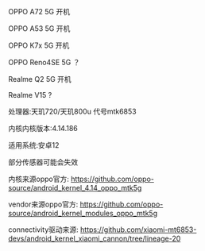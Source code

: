 OPPO A72 5G  开机

OPPO A53 5G  开机

OPPO K7x 5G  开机

OPPO Reno4SE 5G ？

Realme Q2 5G  开机

Realme V15 ?

处理器:天玑720/天玑800u 代号mtk6853

内核内核版本:4.14.186

适用系统:安卓12


部分传感器可能会失效

内核来源oppo官方:
https://github.com/oppo-source/android_kernel_4.14_oppo_mtk5g

vendor来源oppo官方:
https://github.com/oppo-source/android_kernel_modules_oppo_mtk5g

connectivity驱动来源:
https://github.com/xiaomi-mt6853-devs/android_kernel_xiaomi_cannon/tree/lineage-20
